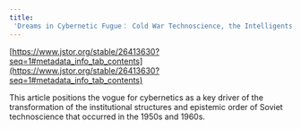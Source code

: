 ```yaml
---
title:
 'Dreams in Cybernetic Fugue： Cold War Technoscience, the Intelligentsia, and the Birth of Soviet Mathematical Economics'
---
```


[https://www.jstor.org/stable/26413630?seq=1#metadata_info_tab_contents](https://www.jstor.org/stable/26413630?seq=1#metadata_info_tab_contents)

This article positions the vogue for cybernetics as a key driver of the transformation of the institutional structures and epistemic order of Soviet technoscience that occurred in the 1950s and 1960s.
